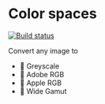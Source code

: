 # Color spaces

[![Build status](https://ci.appveyor.com/api/projects/status/mac56cm44pxsw8r6?svg=true)](https://ci.appveyor.com/project/monkog/color-spaces)

Convert any image to 
* :art: Greyscale
* :art: Adobe RGB
* :art: Apple RGB
* :art: Wide Gamut